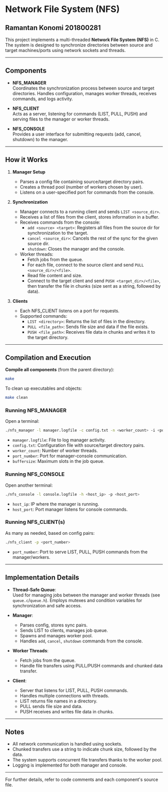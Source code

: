 # **Network File System (NFS)**

## **Ramantan Konomi 201800281**

This project implements a multi-threaded **Network File System (NFS)** in C. The system is designed to synchronize directories between source and target machines/ports using network sockets and threads.

---

## **Components**

- **NFS_MANAGER**  
  Coordinates the synchronization process between source and target directories. Handles configuration, manages worker threads, receives commands, and logs activity.

- **NFS_CLIENT**  
  Acts as a server, listening for commands (LIST, PULL, PUSH) and serving files to the manager or worker threads.

- **NFS_CONSOLE**  
  Provides a user interface for submitting requests (add, cancel, shutdown) to the manager.

---

## **How it Works**

1. **Manager Setup**
    - Parses a config file containing source/target directory pairs.
    - Creates a thread pool (number of workers chosen by user).
    - Listens on a user-specified port for commands from the console.

2. **Synchronization**
    - Manager connects to a running client and sends `LIST <source_dir>`.
    - Receives a list of files from the client, stores information in a buffer.
    - Receives commands from the console:  
      - `add <source> <target>`: Registers all files from the source dir for synchronization to the target.
      - `cancel <source_dir>`: Cancels the rest of the sync for the given source dir.
      - `shutdown`: Closes the manager and the console.
    - Worker threads:
      - Fetch jobs from the queue.
      - For each file, connect to the source client and send `PULL <source_dir>/<file>`.
      - Read file content and size.
      - Connect to the target client and send `PUSH <target_dir>/<file>`, then transfer the file in chunks (size sent as a string, followed by data).

3. **Clients**
    - Each NFS_CLIENT listens on a port for requests.
    - Supported commands:
      - `LIST <directory>`: Returns the list of files in the directory.
      - `PULL <file_path>`: Sends file size and data if the file exists.
      - `PUSH <file_path>`: Receives file data in chunks and writes it to the target directory.

---

## **Compilation and Execution**

**Compile all components** (from the parent directory):
```sh
make
```
To clean up executables and objects:
```sh
make clean
```

### **Running NFS_MANAGER**
Open a terminal:
```sh
./nfs_manager -l manager.logfile -c config.txt -n <worker_count> -i <port_number> -b <buffersize>
```
- `manager.logfile`: File to log manager activity.
- `config.txt`: Configuration file with source/target directory pairs.
- `worker_count`: Number of worker threads.
- `port_number`: Port for manager-console communication.
- `buffersize`: Maximum slots in the job queue.

### **Running NFS_CONSOLE**
Open another terminal:
```sh
./nfs_console -l console.logfile -h <host_ip> -p <host_port>
```
- `host_ip`: IP where the manager is running.
- `host_port`: Port manager listens for console commands.

### **Running NFS_CLIENT(s)**
As many as needed, based on config pairs:
```sh
./nfs_client -p <port_number>
```
- `port_number`: Port to serve LIST, PULL, PUSH commands from the manager/workers.

---

## **Implementation Details**

- **Thread-Safe Queue**:  
  Used for managing jobs between the manager and worker threads (see `queue.c`/`queue.h`). Employs mutexes and condition variables for synchronization and safe access.

- **Manager**:  
  - Parses config, stores sync pairs.
  - Sends LIST to clients, manages job queue.
  - Spawns and manages worker pool.
  - Handles `add`, `cancel`, `shutdown` commands from the console.

- **Worker Threads**:  
  - Fetch jobs from the queue.
  - Handle file transfers using PULL/PUSH commands and chunked data transfer.

- **Client**:  
  - Server that listens for LIST, PULL, PUSH commands.
  - Handles multiple connections with threads.
  - LIST returns file names in a directory.
  - PULL sends file size and data.
  - PUSH receives and writes file data in chunks.

---

## **Notes**

- All network communication is handled using sockets.
- Chunked transfers use a string to indicate chunk size, followed by the data.
- The system supports concurrent file transfers thanks to the worker pool.
- Logging is implemented for both manager and console.

---

For further details, refer to code comments and each component's source file.